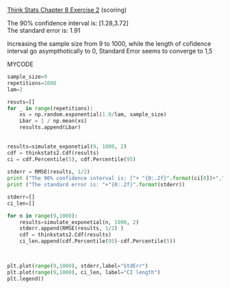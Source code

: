 [Think Stats Chapter 8 Exercise 2](http://greenteapress.com/thinkstats2/html/thinkstats2009.html#toc77) (scoring)

The 90% confidence interval is: [1.28,3.72]    
The standard error is: 1.91    

Increasing the sample size from 9 to 1000, while the length of cofidence interval go asympthotically to 0, Standard Error seems to converge to 1,5


MYCODE    
```python
sample_size=9 
repetitions=1000 
lam=2

resuts=[]
for _ in range(repetitions):
    xs = np.random.exponential(1.0/lam, sample_size)
    Lbar = 1 / np.mean(xs)
    results.append(Lbar)
        
    
results=simulate_exponetial(9, 1000, 2)
cdf = thinkstats2.Cdf(results)
ci = cdf.Percentile(5), cdf.Percentile(95)
    
stderr = RMSE(results, 1/2)    
print ("The 90% confidence interval is: ["+ "{0:.2f}".format(ci[0])+","+"{0:.2f}".format(ci[1])+"]")    
print ("The standard error is: "+"{0:.2f}".format(stderr))

stderr=[]
ci_len=[]

for n in range(9,1000):
    results=simulate_exponetial(n, 1000, 2)
    stderr.append(RMSE(results, 1/2) )   
    cdf = thinkstats2.Cdf(results)
    ci_len.append(cdf.Percentile(95)-cdf.Percentile(5))
    


plt.plot(range(9,1000), stderr,label="StdErr")
plt.plot(range(9,1000), ci_len, label="CI length")
plt.legend()

```


